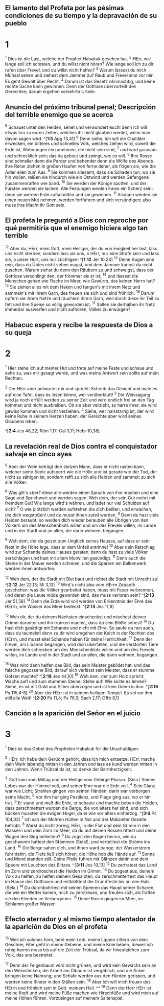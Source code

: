 ## El lamento del Profeta por las pésimas condiciones de su tiempo y la depravación de su pueblo
# 1
<sup class='bibleverse'>1</sup> Dies ist die Last, welche der Prophet Habakuk gesehen hat. <sup class='bibleverse'>2</sup> HErr, wie lange soll ich schreien, und du willst nicht hören? Wie lange soll ich zu dir rufen über Frevel, und du willst nicht helfen? <sup class='bibleverse'>3</sup> Warum lässest du mich Mühsal sehen und siehest dem Jammer zu? Raub und Frevel sind vor mir. Es geht Gewalt über Recht. <sup class='bibleverse'>4</sup> Darum ist das Gesetz ohnmächtig, und keine rechte Sache kann gewinnen. Denn der Gottlose übervorteilt den Gerechten; darum ergehen verkehrte Urteile. 



## Anuncio del próximo tribunal penal; Descripción del terrible enemigo que se acerca
<sup class='bibleverse'>5</sup> Schauet unter den Heiden, sehet und verwundert euch! denn ich will etwas tun zu euren Zeiten, welches ihr nicht glauben werdet, wenn man davon sagen wird. ^[**1:5** Apg 13,41] <sup class='bibleverse'>6</sup> Denn siehe, ich will die Chaldäer erwecken, ein bitteres und schnelles Volk, welches ziehen wird, soweit die Erde ist, Wohnungen einzunehmen, die nicht sein sind, <sup class='bibleverse'>7</sup> und wird grausam und schrecklich sein; das da gebeut und zwingt, wie es will. <sup class='bibleverse'>8</sup> Ihre Rosse sind schneller denn die Parder und behender denn die Wölfe des Abends. Ihre Reiter ziehen in großen Haufen von ferne daher, als flögen sie, wie die Adler eilen zum Aas. <sup class='bibleverse'>9</sup> Sie kommen allesamt, dass sie Schaden tun; wo sie hin wollen, reißen sie hindurch wie ein Ostwind und werden Gefangene zusammenraffen wie Sand. <sup class='bibleverse'>10</sup> Sie werden der Könige spotten, und der Fürsten werden sie lachen. Alle Festungen werden ihnen ein Scherz sein; denn sie werden Erde aufschütten und sie gewinnen. <sup class='bibleverse'>11</sup> Alsdann werden sie einen neuen Mut nehmen, werden fortfahren und sich versündigen; also muss ihre Macht ihr Gott sein. 




## El profeta le preguntó a Dios con reproche por qué permitiría que el enemigo hiciera algo tan terrible
<sup class='bibleverse'>12</sup> Aber du, HErr, mein Gott, mein Heiliger, der du von Ewigkeit her bist, lass uns nicht sterben; sondern lass sie uns, o HErr, nur eine Strafe sein und lass sie, o unser Hort, uns nur züchtigen! ^[**1:12** Jer 10,24] <sup class='bibleverse'>13</sup> Deine Augen sind rein, dass du Übles nicht sehen magst, und dem Jammer kannst du nicht zusehen. Warum siehst du denn den Räubern zu und schweigst, dass der Gottlose verschlingt den, der frömmer als er ist, <sup class='bibleverse'>14</sup> und lässest die Menschen gehen wie Fische im Meer, wie Gewürm, das keinen Herrn hat? <sup class='bibleverse'>15</sup> Sie ziehen alles mit dem Haken und fangen's mit ihrem Netz und sammeln's mit ihrem Garn; des freuen sie sich und sind fröhlich. <sup class='bibleverse'>16</sup> Darum opfern sie ihrem Netze und räuchern ihrem Garn, weil durch diese ihr Teil so fett und ihre Speise so völlig geworden ist. <sup class='bibleverse'>17</sup> Sollen sie derhalben ihr Netz immerdar auswerfen und nicht aufhören, Völker zu erwürgen?


## Habacuc espera y recibe la respuesta de Dios a su queja
# 2
<sup class='bibleverse'>1</sup> Hier stehe ich auf meiner Hut und trete auf meine Feste und schaue und sehe zu, was mir gesagt werde, und was meine Antwort sein sollte auf mein Rechten. 


<sup class='bibleverse'>2</sup> Der HErr aber antwortet mir und spricht: Schreib das Gesicht und male es auf eine Tafel, dass es lesen könne, wer vorüberläuft! <sup class='bibleverse'>3</sup> Die Weissagung wird ja noch erfüllt werden zu seiner Zeit und wird endlich frei an den Tag kommen und nicht ausbleiben. Ob sie aber verzieht, so harre ihrer: sie wird gewiss kommen und nicht verziehen. <sup class='bibleverse'>4</sup> Siehe, wer halsstarrig ist, der wird keine Ruhe in seinem Herzen haben; der Gerechte aber wird seines Glaubens leben. 

^[**2:4** Jes 48,22; Röm 1,17; Gal 3,11; Hebr 10,38] 


## La revelación real de Dios contra el conquistador salvaje en cinco ayes
<sup class='bibleverse'>5</sup> Aber der Wein betrügt den stolzen Mann, dass er nicht rasten kann, welcher seine Seele aufsperrt wie die Hölle und ist gerade wie der Tod, der nicht zu sättigen ist, sondern rafft zu sich alle Heiden und sammelt zu sich alle Völker. 


<sup class='bibleverse'>6</sup> Was gilt's aber? diese alle werden einen Spruch von ihm machen und eine Sage und Sprichwort und werden sagen: Weh dem, der sein Gut mehrt mit fremdem Gut! Wie lange wird's währen, und ladet nur viel Schulden auf sich? <sup class='bibleverse'>7</sup> O wie plötzlich werden aufstehen die dich beißen, und erwachen, die dich wegstoßen! und du musst ihnen zuteil werden. <sup class='bibleverse'>8</sup> Denn du hast viele Heiden beraubt; so werden dich wieder berauben alle Übrigen von den Völkern um des Menschenbluts willen und um des Frevels willen, im Lande und in der Stadt und an allen, die darin wohnen, begangen. 


<sup class='bibleverse'>9</sup> Weh dem, der da geizet zum Unglück seines Hauses, auf dass er sein Nest in die Höhe lege, dass er dem Unfall entrinne! <sup class='bibleverse'>10</sup> Aber dein Ratschlag wird zur Schande deines Hauses geraten; denn du hast zu viele Völker zerschlagen und hast mit allem Mutwillen gesündigt. <sup class='bibleverse'>11</sup> Denn auch die Steine in der Mauer werden schreien, und die Sparren am Balkenwerk werden ihnen antworten. 


<sup class='bibleverse'>12</sup> Weh dem, der die Stadt mit Blut baut und richtet die Stadt mit Unrecht zu! ^[**2:12** Jer 22,13; Mi 3,10] <sup class='bibleverse'>13</sup> Wird's nicht also vom HErrn Zebaoth geschehen: was die Völker gearbeitet haben, muss mit Feuer verbrennen, und daran die Leute müde geworden sind, das muss verloren sein? ^[**2:13** Jer 51,58] <sup class='bibleverse'>14</sup> Denn die Erde wird voll werden von Erkenntnis der Ehre des HErrn, wie Wasser das Meer bedeckt. 
^[**2:14** Jes 11,9] 
  

<sup class='bibleverse'>15</sup> Weh dir, der du deinem Nächsten einschenkst und mischest deinen Grimm darunter und ihn trunken machst, dass du sein Blöße sehest! <sup class='bibleverse'>16</sup> Du hast dich gesättigt mit Schande und nicht mit Ehre. So saufe du nun auch, dass du taumelst! denn zu dir wird umgehen der Kelch in der Rechten des HErrn, und musst eitel Schande haben für deine Herrlichkeit. <sup class='bibleverse'>17</sup> Denn der Frevel, am Libanon begangen, wird dich überfallen, und die verstörten Tiere werden dich schrecken um des Menschenbluts willen und um des Frevels willen, im Lande und in der Stadt und an allen, die darin wohnen, begangen. 


<sup class='bibleverse'>18</sup> Was wird dann helfen das Bild, das sein Meister gebildet hat, und das falsche gegossene Bild, darauf sich verlässt sein Meister, dass er stumme Götzen machte? ^[**2:18** Jes 44,10] <sup class='bibleverse'>19</sup> Weh dem, der zum Holz spricht: Wache auf! und zum stummen Steine: Stehe auf! Wie sollte es lehren? Siehe, es ist mit Gold und Silber überzogen und ist kein Odem in ihm. ^[**2:19** Ps 115,4-8] <sup class='bibleverse'>20</sup> Aber der HErr ist in seinem heiligen Tempel. Es sei vor ihm still alle Welt! ^[**2:20** Ps 11,4; Ps 76,9; Sach 2,17; Offb 8,1] 
  

## Canción a la aparición del Señor en el juicio
# 3
<sup class='bibleverse'>1</sup> Dies ist das Gebet des Propheten Habakuk für die Unschuldigen: 


<sup class='bibleverse'>2</sup> HErr, ich habe dein Gerücht gehört, dass ich mich entsetze. HErr, mache dein Werk lebendig mitten in den Jahren und lass es kund werden mitten in den Jahren. Wenn Trübsal da ist, so denke der Barmherzigkeit. 


<sup class='bibleverse'>3</sup> Gott kam vom Mittag und der Heilige vom Gebirge Pharan. (Sela.) Seines Lobes war der Himmel voll, und seiner Ehre war die Erde voll. <sup class='bibleverse'>4</sup> Sein Glanz war wie Licht; Strahlen gingen von seinen Händen; darin war verborgen seine Macht. <sup class='bibleverse'>5</sup> Vor ihm her ging Pestilenz, und Plage ging aus, wo er hin trat. <sup class='bibleverse'>6</sup> Er stand und maß die Erde, er schaute und machte beben die Heiden, dass zerschmettert wurden die Berge, die von alters her sind, und sich bücken mussten die ewigen Hügel, da er wie vor alters einherzog. ^[**3:6** Ps 104,32] <sup class='bibleverse'>7</sup> Ich sah der Mohren Hütten in Not und der Midianiter Gezelte betrübt. <sup class='bibleverse'>8</sup> Warst du nicht zornig, HErr, in der Flut und dein Grimm in den Wassern und dein Zorn im Meer, da du auf deinen Rossen rittest und deine Wagen den Sieg behielten? <sup class='bibleverse'>9</sup> Du zogst den Bogen hervor, wie du geschworen hattest den Stämmen (Sela!), und verteiltest die Ströme ins Land. <sup class='bibleverse'>10</sup> Die Berge sahen dich, und ihnen ward bange; der Wasserstrom fuhr dahin, die Tiefe ließ sich hören, die Höhe hob die Hände auf. <sup class='bibleverse'>11</sup> Sonne und Mond standen still. Deine Pfeile fuhren mit Glänzen dahin und dein Speere mit Leuchten des Blitzes. ^[**3:11** Jos 10,13] <sup class='bibleverse'>12</sup> Du zertratest das Land im Zorn und zerdroschest die Heiden im Grimm. <sup class='bibleverse'>13</sup> Du zogest aus, deinem Volk zu helfen, zu helfen deinem Gesalbten; du zerschmettertest das Haupt im Hause des Gottlosen und entblößtest die Grundfeste bis an den Hals. (Sela.) <sup class='bibleverse'>14</sup> Du durchbohrtest mit seinen Speeren das Haupt seiner Scharen, die wie ein Wetter kamen, mich zu zerstreuen, und freuten sich, als fräßen sie den Elenden im Verborgenen. <sup class='bibleverse'>15</sup> Deine Rosse gingen im Meer, im Schlamm großer Wasser. 


 

## Efecto aterrador y al mismo tiempo alentador de la aparición de Dios en el profeta
<sup class='bibleverse'>16</sup> Weil ich solches höre, bebt mein Leib, meine Lippen zittern von dem Geschrei; Eiter geht in meine Gebeine, und meine Knie beben, dieweil ich ruhig harren muss bis auf die Zeit der Trübsal, da wir hinaufziehen zum Volk, das uns bestreitet. 


<sup class='bibleverse'>17</sup> Denn der Feigenbaum wird nicht grünen, und wird kein Gewächs sein an den Weinstöcken; die Arbeit am Ölbaum ist vergeblich, und die Äcker bringen keine Nahrung; und Schafe werden aus den Hürden gerissen, und werden keine Rinder in den Ställen sein. <sup class='bibleverse'>18</sup> Aber ich will mich freuen des HErrn und fröhlich sein in Gott, meinem Heil. ^^ <sup class='bibleverse'>19</sup> Denn der Herr HErr ist meine Kraft und wird meine Füße machen wie Hirschfüße und wird mich auf meine Höhen führen. Vorzusingen auf meinem Saitenspiel.